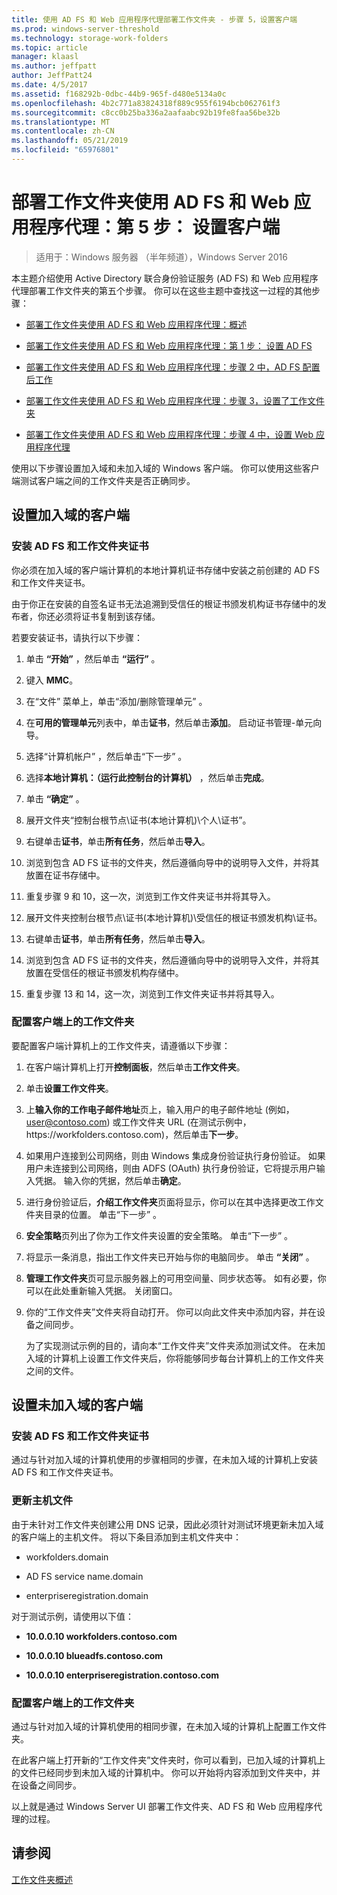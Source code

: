 ```yaml
---
title: 使用 AD FS 和 Web 应用程序代理部署工作文件夹 - 步骤 5，设置客户端
ms.prod: windows-server-threshold
ms.technology: storage-work-folders
ms.topic: article
manager: klaasl
ms.author: jeffpatt
author: JeffPatt24
ms.date: 4/5/2017
ms.assetid: f168292b-0dbc-44b9-965f-d480e5134a0c
ms.openlocfilehash: 4b2c771a83824318f889c955f6194bcb062761f3
ms.sourcegitcommit: c8cc0b25ba336a2aafaabc92b19fe8faa56be32b
ms.translationtype: MT
ms.contentlocale: zh-CN
ms.lasthandoff: 05/21/2019
ms.locfileid: "65976801"
---
```

# <a name="deploy-work-folders-with-ad-fs-and-web-application-proxy-step-5-set-up-clients"></a>部署工作文件夹使用 AD FS 和 Web 应用程序代理：第 5 步： 设置客户端

>适用于：Windows 服务器 （半年频道），Windows Server 2016

本主题介绍使用 Active Directory 联合身份验证服务 (AD FS) 和 Web 应用程序代理部署工作文件夹的第五个步骤。 你可以在这些主题中查找这一过程的其他步骤：  
  
-   [部署工作文件夹使用 AD FS 和 Web 应用程序代理：概述](deploy-work-folders-adfs-overview.md)  
  
-   [部署工作文件夹使用 AD FS 和 Web 应用程序代理：第 1 步： 设置 AD FS](deploy-work-folders-adfs-step1.md)  
  
-   [部署工作文件夹使用 AD FS 和 Web 应用程序代理：步骤 2 中，AD FS 配置后工作](deploy-work-folders-adfs-step2.md)  
  
-   [部署工作文件夹使用 AD FS 和 Web 应用程序代理：步骤 3，设置了工作文件夹](deploy-work-folders-adfs-step3.md)  
  
-   [部署工作文件夹使用 AD FS 和 Web 应用程序代理：步骤 4 中，设置 Web 应用程序代理](deploy-work-folders-adfs-step4.md)  
  
使用以下步骤设置加入域和未加入域的 Windows 客户端。 你可以使用这些客户端测试客户端之间的工作文件夹是否正确同步。  
  
## <a name="set-up-a-domain-joined-client"></a>设置加入域的客户端  
  
### <a name="install-the-ad-fs-and-work-folder-certificates"></a>安装 AD FS 和工作文件夹证书  
你必须在加入域的客户端计算机的本地计算机证书存储中安装之前创建的 AD FS 和工作文件夹证书。  
  
由于你正在安装的自签名证书无法追溯到受信任的根证书颁发机构证书存储中的发布者，你还必须将证书复制到该存储。  
  
若要安装证书，请执行以下步骤：  
  
1.  单击 **“开始”** ，然后单击 **“运行”** 。  
  
2.  键入 **MMC**。  
  
3.  在“文件”  菜单上，单击“添加/删除管理单元”  。  
  
4.  在**可用的管理单元**列表中，单击**证书**，然后单击**添加**。 启动证书管理\-单元向导。  
  
5.  选择“计算机帐户”  ，然后单击“下一步”  。  
  
6.  选择**本地计算机：（运行此控制台的计算机）** ，然后单击**完成**。  
  
7.  单击 **“确定”** 。  
  
8.  展开文件夹“控制台根节点\证书\(本地计算机)\个人\证书”。  
  
9. 右键单击**证书**，单击**所有任务**，然后单击**导入**。  
  
10. 浏览到包含 AD FS 证书的文件夹，然后遵循向导中的说明导入文件，并将其放置在证书存储中。  
  
11. 重复步骤 9 和 10，这一次，浏览到工作文件夹证书并将其导入。  
  
12. 展开文件夹控制台根节点\证书\(本地计算机)\受信任的根证书颁发机构\证书。  
  
13. 右键单击**证书**，单击**所有任务**，然后单击**导入**。  
  
14. 浏览到包含 AD FS 证书的文件夹，然后遵循向导中的说明导入文件，并将其放置在受信任的根证书颁发机构存储中。  
  
15. 重复步骤 13 和 14，这一次，浏览到工作文件夹证书并将其导入。  
  
### <a name="configure-work-folders-on-the-client"></a>配置客户端上的工作文件夹  
要配置客户端计算机上的工作文件夹，请遵循以下步骤：  
  
1.  在客户端计算机上打开**控制面板**，然后单击**工作文件夹**。  
  
2.  单击**设置工作文件夹**。  
  
3.  上**输入你的工作电子邮件地址**页上，输入用户的电子邮件地址 (例如， user@contoso.com) 或工作文件夹 URL (在测试示例中，https:\//workfolders.contoso.com)，然后单击**下一步**。  
  
4.  如果用户连接到公司网络，则由 Windows 集成身份验证执行身份验证。 如果用户未连接到公司网络，则由 ADFS (OAuth) 执行身份验证，它将提示用户输入凭据。 输入你的凭据，然后单击**确定**。  
  
5.  进行身份验证后，**介绍工作文件夹**页面将显示，你可以在其中选择更改工作文件夹目录的位置。 单击“下一步”  。  
  
6.  **安全策略**页列出了你为工作文件夹设置的安全策略。 单击“下一步”  。  
  
7.  将显示一条消息，指出工作文件夹已开始与你的电脑同步。 单击 **“关闭”** 。  
  
8.  **管理工作文件夹**页可显示服务器上的可用空间量、同步状态等。 如有必要，你可以在此处重新输入凭据。 关闭窗口。  
  
9. 你的“工作文件夹”文件夹将自动打开。 你可以向此文件夹中添加内容，并在设备之间同步。  
  
    为了实现测试示例的目的，请向本“工作文件夹”文件夹添加测试文件。 在未加入域的计算机上设置工作文件夹后，你将能够同步每台计算机上的工作文件夹之间的文件。  
  
## <a name="set-up-a-non-domain-joined-client"></a>设置未加入域的客户端  
  
### <a name="install-the-ad-fs-and-work-folder-certificates"></a>安装 AD FS 和工作文件夹证书  
通过与针对加入域的计算机使用的步骤相同的步骤，在未加入域的计算机上安装 AD FS 和工作文件夹证书。  
  
### <a name="update-the-hosts-file"></a>更新主机文件  
由于未针对工作文件夹创建公用 DNS 记录，因此必须针对测试环境更新未加入域的客户端上的主机文件。 将以下条目添加到主机文件夹中：  
  
-  workfolders.domain  
  
-  AD FS service name.domain  
  
-  enterpriseregistration.domain  
  
对于测试示例，请使用以下值：  
  
-  **10.0.0.10 workfolders.contoso.com**  
  
-  **10.0.0.10 blueadfs.contoso.com**  
  
-  **10.0.0.10 enterpriseregistration.contoso.com**  
  
### <a name="configure-work-folders-on-the-client"></a>配置客户端上的工作文件夹  
通过与针对加入域的计算机使用的相同步骤，在未加入域的计算机上配置工作文件夹。  
  
在此客户端上打开新的“工作文件夹”文件夹时，你可以看到，已加入域的计算机上的文件已经同步到未加入域的计算机中。 你可以开始将内容添加到文件夹中，并在设备之间同步。  
  
以上就是通过 Windows Server UI 部署工作文件夹、AD FS 和 Web 应用程序代理的过程。  
  
## <a name="see-also"></a>请参阅  
[工作文件夹概述](Work-Folders-Overview.md)  
  

